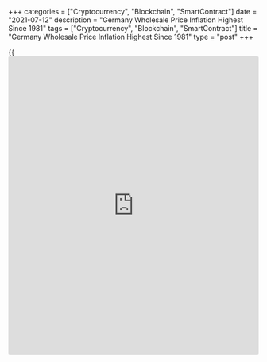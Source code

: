 +++
categories = ["Cryptocurrency", "Blockchain", "SmartContract"]
date = "2021-07-12"
description = "Germany Wholesale Price Inflation Highest Since 1981"
tags = ["Cryptocurrency", "Blockchain", "SmartContract"]
title = "Germany Wholesale Price Inflation Highest Since 1981"
type = "post"
+++

{{<iframe id="large-banner" src="https://www.bounty.group/#slide=6.0" width="100%" height="600" scrolling="no" style="border: 0px solid rgb(216, 221, 230); border-radius: 3px;">}}

Germany's wholesale prices increased at the fastest pace since 1981,
data from Destatis revealed on Monday.

Wholesale prices grew 10.7 percent year-on-year in June, following May's
9.7 percent increase. The annual growth was the biggest since October
1981, when prices were up 11 percent amid oil crisis.

The high rates partly reflect the low base effect as prices were low in
the same period of previous year in connection with the [coronavirus][1]
crisis.

On a monthly basis, wholesale price growth eased to 1.5 percent in June
from 1.7 percent in May.

Data showed that wholesale petroleum product prices surged 37.7 percent
annually. There were also strong price increases in the wholesale of
scrap and residual material prices.

For comments and feedback [contact](https://www.playgroundfx.com/contact/): editorial@rtt[news](https://www.letsplayfx.com/blog/forex-news-website/).com

[Economic News][2]

 **What parts of the world are seeing the best (and worst) economic
performances lately? Click[here][3] to check out our [Econ Scorecard][3]
and find out! See up-to-the-moment [ranking](https://www.playgroundfx.com/blog/crypto-exchange-ranking/)s for the best and worst
performers in [GDP][4], [unemployment rate][5], [inflation][6] and much
more.**

   1. www.rtt[news](https://www.letsplayfx.com/blog/forex-news-website/).com/list/coronavirus.aspx
   2. www.rtt[news](https://www.letsplayfx.com/blog/forex-news-website/).com/Content/EconomicNews.aspx
   3. www.rtt[news](https://www.letsplayfx.com/blog/forex-news-website/).com/economic-scorecard/world-rank/retail-sales/highest-performance.aspx
   4. www.rtt[news](https://www.letsplayfx.com/blog/forex-news-website/).com/economic-scorecard/world-rank/GDP/highest-performance.aspx
   5. www.rtt[news](https://www.letsplayfx.com/blog/forex-news-website/).com/economic-scorecard/world-rank/unemployment-rate/lowest-performance.aspx
   6. www.rtt[news](https://www.letsplayfx.com/blog/forex-news-website/).com/economic-scorecard/world-rank/CPI/highest-performance.aspx